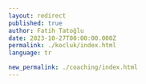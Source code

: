 ```yaml
---
layout: redirect
published: true
author: Fatih Tatoğlu
date: 2023-10-27T00:00:00.000Z
permalink: ./kocluk/index.html
language: tr

new_permalink: ./coaching/index.html
---
```

